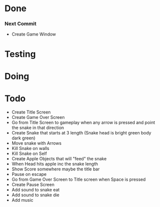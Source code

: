 # Done

### Next Commit
* Create Game Window

# Testing

# Doing

# Todo
* Create Title Screen
* Create Game Over Screen
* Go from Title Screen to gameplay when any arrow is pressed and point the snake in that direction
* Create Snake that starts at 3 length (Snake head is bright green body dark green)
* Move snake with Arrows
* Kill Snake on walls
* Kill Snake on Self
* Create Apple Objects that will "feed" the snake
* When Head hits apple inc the snake length
* Show Score somewhere maybe the title bar
* Pause on escape
* Go from Game Over Screen to Title screen when Space is pressed
* Create Pause Screen
* Add sound to snake eat
* Add sound to snake die
* Add music